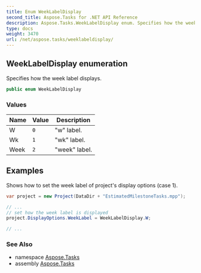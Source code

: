 ```yaml
---
title: Enum WeekLabelDisplay
second_title: Aspose.Tasks for .NET API Reference
description: Aspose.Tasks.WeekLabelDisplay enum. Specifies how the week label displays
type: docs
weight: 3470
url: /net/aspose.tasks/weeklabeldisplay/
---
```

## WeekLabelDisplay enumeration

Specifies how the week label displays.

```csharp
public enum WeekLabelDisplay
```

### Values

| Name | Value | Description |
| --- | --- | --- |
| W | `0` | "w" label. |
| Wk | `1` | "wk" label. |
| Week | `2` | "week" label. |

## Examples

Shows how to set the week label of project's display options (case 1).

```csharp
var project = new Project(DataDir + "EstimatedMilestoneTasks.mpp");

// ...
// set how the week label is displayed
project.DisplayOptions.WeekLabel = WeekLabelDisplay.W;

// ...
```

### See Also

* namespace [Aspose.Tasks](../../aspose.tasks/)
* assembly [Aspose.Tasks](../../)



